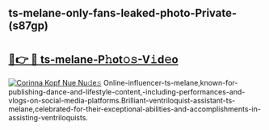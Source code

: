 ## ts-melane-only-fans​-leaked-photo​-Private-(s87gp)


# <h2><a href="https://mediaupload.pro?title=ts-melane&ref=git">🔗👉 🔴 ts-melane-P𝚑ot𝚘𝚜-V𝚒d𝚎o</a></h2>

[![Corinna Kopf Nue Nu𝚍e𝚜](https://i.imgur.com/0qMVB7G.gif)](https://mediaupload.pro?title=ts-melane&ref=git)
Online-influencer-ts-melane,known-for-publishing-dance-and-lifestyle-content,-including-performances-and-vlogs-on-social-media-platforms.Brilliant-ventriloquist-assistant-ts-melane,celebrated-for-their-exceptional-abilities-and-accomplishments-in-assisting-ventriloquists.  